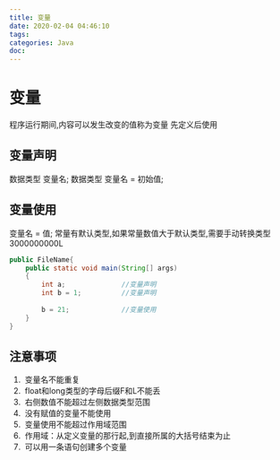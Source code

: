 ```yaml
---
title: 变量
date: 2020-02-04 04:46:10
tags:
categories: Java
doc:
---
```


# 变量

程序运行期间,内容可以发生改变的值称为变量
		先定义后使用

## 变量声明

数据类型  变量名;
		数据类型  变量名 = 初始值;

## 变量使用	

变量名 = 值;
		常量有默认类型,如果常量数值大于默认类型,需要手动转换类型
		3000000000L

```java
public FileName{
    public static void main(String[] args)
    {
        int a;				//变量声明
        int b = 1;			//变量声明
        
        b = 21;				//变量使用
    }
}
```



## 	注意事项

1. ​			变量名不能重复
2. ​			float和long类型的字母后缀F和L不能丢
3. ​			右侧数值不能超过左侧数据类型范围
4. ​			没有赋值的变量不能使用
5. ​			变量使用不能超过作用域范围
6. ​			作用域：从定义变量的那行起,到直接所属的大括号结束为止
7. ​			可以用一条语句创建多个变量